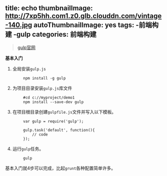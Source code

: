 title: echo
thumbnailImage: http://7xp5hh.com1.z0.glb.clouddn.com/vintage-140.jpg
autoThumbnailImage: yes
tags:
    -前端构建
    -gulp
categories: 前端构建
---

> [gulp官网](http://gulpjs.com/)

**基本入门**

1. 全局安装`gulp.js`

```
		npm install -g gulp
```

<!-- more -->

2. 为项目目录安装`gulp.js`库文件

```
		#cd c://myproject/demo1
		npm install --save-dev gulp
```

3. 在项目根目录创建`gulpfile.js`文件并写入以下模板。

```
		var gulp = require('gulp');

		gulp.task('default', function(){
			// code
		});

```

4. 运行`gulp`任务。

```
		gulp

```    

基本入门就4步可以完成，比起`grunt`各种配置简单许多。
